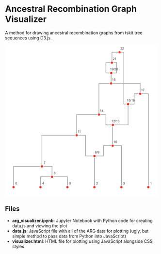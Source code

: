 # Ancestral Recombination Graph Visualizer

A method for drawing ancestral recombination graphs from tskit tree sequences using D3.js.

<p align="center">
  <img alt="ARG Visualizer Example" src="./README_pics/arg_visualizer.png" width="500">
</p>

## Files

- **arg_visualizer.ipynb**: Jupyter Notebook with Python code for creating data.js and viewing the plot
- **data.js**: JavaScript file with all of the ARG data for plotting (ugly, but simple method to pass data from Python into JavaScript)
- **visualizer.html**: HTML file for plotting using JavaScript alongside CSS styles
